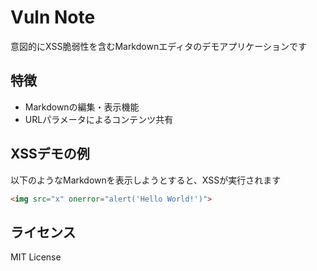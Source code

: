 # Vuln Note

意図的にXSS脆弱性を含むMarkdownエディタのデモアプリケーションです

## 特徴

- Markdownの編集・表示機能
- URLパラメータによるコンテンツ共有

## XSSデモの例

以下のようなMarkdownを表示しようとすると、XSSが実行されます

```markdown
<img src="x" onerror="alert('Hello World!')">
```

## ライセンス

MIT License
